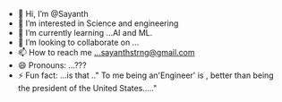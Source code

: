 - 👋 Hi, I’m @Sayanth
- 👀 I’m interested in Science and engineering
- 🌱 I’m currently learning ...AI and ML.
- 💞️ I’m looking to collaborate on ...
- 📫 How to reach me ...sayanthstrng@gmail.com
- 😄 Pronouns: ...???
- ⚡ Fun fact: ...is that .." To me being an'Engineer' is , better than being the president of  the United States....."

<!---
Sayanth789/Sayanth789 is a ✨ special ✨ repository because its `README.md` (this file) appears on your GitHub profile.
You can click the Preview link to take a look at your changes.
--->

